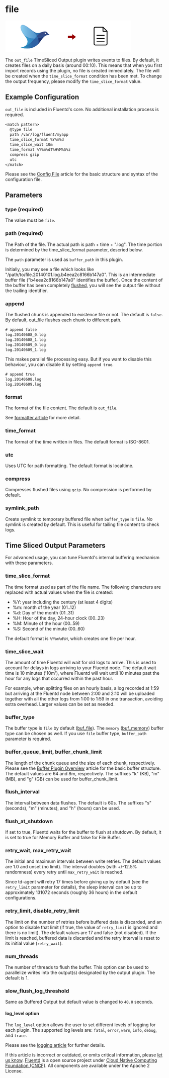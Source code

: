 # file

![](../.gitbook/assets/file.png)

The `out_file` TimeSliced Output plugin writes events to files. By default, it creates files on a daily basis \(around 00:10\). This means that when you first import records using the plugin, no file is created immediately. The file will be created when the `time_slice_format` condition has been met. To change the output frequency, please modify the `time_slice_format` value.

## Example Configuration

`out_file` is included in Fluentd's core. No additional installation process is required.

```text
<match pattern>
  @type file
  path /var/log/fluent/myapp
  time_slice_format %Y%m%d
  time_slice_wait 10m
  time_format %Y%m%dT%H%M%S%z
  compress gzip
  utc
</match>
```

Please see the [Config File](../configuration/config-file.md) article for the basic structure and syntax of the configuration file.

## Parameters

### type \(required\)

The value must be `file`.

### path \(required\)

The Path of the file. The actual path is path + time + ".log". The time portion is determined by the time\_slice\_format parameter, descried below.

The `path` parameter is used as `buffer_path` in this plugin.

Initially, you may see a file which looks like \"/path/to/file.20140101.log.b4eea2c8166b147a0\". This is an intermediate buffer file \(\"b4eea2c8166b147a0\" identifies the buffer\). Once the content of the buffer has been completely [flushed](../buffer/file.md), you will see the output file without the trailing identifier.

### append

The flushed chunk is appended to existence file or not. The default is `false`. By default, out\_file flushes each chunk to different path.

```text
# append false
log.20140608_0.log
log.20140608_1.log
log.20140609_0.log
log.20140609_1.log
```

This makes parallel file processing easy. But if you want to disable this behaviour, you can disable it by setting `append true`.

```text
# append true
log.20140608.log
log.20140609.log
```

### format

The format of the file content. The default is `out_file`.

See [formatter article](../formatter/) for more detail.

### time\_format

The format of the time written in files. The default format is ISO-8601.

### utc

Uses UTC for path formatting. The default format is localtime.

### compress

Compresses flushed files using `gzip`. No compression is performed by default.

### symlink\_path

Create symlink to temporary buffered file when `buffer_type` is `file`. No symlink is created by default. This is useful for tailing file content to check logs.

## Time Sliced Output Parameters

For advanced usage, you can tune Fluentd's internal buffering mechanism with these parameters.

### time\_slice\_format

The time format used as part of the file name. The following characters are replaced with actual values when the file is created:

* \%Y: year including the century \(at least 4 digits\)
* \%m: month of the year \(01..12\)
* \%d: Day of the month \(01..31\)
* \%H: Hour of the day, 24-hour clock \(00..23\)
* \%M: Minute of the hour \(00..59\)
* \%S: Second of the minute \(00..60\)

The default format is `%Y%m%d%H`, which creates one file per hour.

### time\_slice\_wait

The amount of time Fluentd will wait for old logs to arrive. This is used to account for delays in logs arriving to your Fluentd node. The default wait time is 10 minutes \('10m'\), where Fluentd will wait until 10 minutes past the hour for any logs that occurred within the past hour.

For example, when splitting files on an hourly basis, a log recorded at 1:59 but arriving at the Fluentd node between 2:00 and 2:10 will be uploaded together with all the other logs from 1:00 to 1:59 in one transaction, avoiding extra overhead. Larger values can be set as needed.

### buffer\_type

The buffer type is `file` by default \([buf\_file](../buffer/file.md)\). The `memory` \([buf\_memory](../buffer/memory.md)\) buffer type can be chosen as well. If you use `file` buffer type, `buffer_path` parameter is required.

### buffer\_queue\_limit, buffer\_chunk\_limit

The length of the chunk queue and the size of each chunk, respectively. Please see the [Buffer Plugin Overview](../buffer/) article for the basic buffer structure. The default values are 64 and 8m, respectively. The suffixes "k" \(KB\), "m" \(MB\), and "g" \(GB\) can be used for buffer\_chunk\_limit.

### flush\_interval

The interval between data flushes. The default is 60s. The suffixes "s" \(seconds\), "m" \(minutes\), and "h" \(hours\) can be used.

### flush\_at\_shutdown

If set to true, Fluentd waits for the buffer to flush at shutdown. By default, it is set to true for Memory Buffer and false for File Buffer.

### retry\_wait, max\_retry\_wait

The initial and maximum intervals between write retries. The default values are 1.0 and unset \(no limit\). The interval doubles \(with +/-12.5% randomness\) every retry until `max_retry_wait` is reached.

Since td-agent will retry 17 times before giving up by default \(see the `retry_limit` parameter for details\), the sleep interval can be up to approximately 131072 seconds \(roughly 36 hours\) in the default configurations.

### retry\_limit, disable\_retry\_limit

The limit on the number of retries before buffered data is discarded, and an option to disable that limit \(if true, the value of `retry_limit` is ignored and there is no limit\). The default values are 17 and false \(not disabled\). If the limit is reached, buffered data is discarded and the retry interval is reset to its initial value \(`retry_wait`\).

### num\_threads

The number of threads to flush the buffer. This option can be used to parallelize writes into the output\(s\) designated by the output plugin. The default is 1.

### slow\_flush\_log\_threshold

Same as Buffered Output but default value is changed to `40.0` seconds.

#### log\_level option

The `log_level` option allows the user to set different levels of logging for each plugin. The supported log levels are: `fatal`, `error`, `warn`, `info`, `debug`, and `trace`.

Please see the [logging article](../deployment/logging.md) for further details.

If this article is incorrect or outdated, or omits critical information, please [let us know](https://github.com/fluent/fluentd-docs-gitbook/issues?state=open). [Fluentd](http://www.fluentd.org/) is a open source project under [Cloud Native Computing Foundation \(CNCF\)](https://cncf.io/). All components are available under the Apache 2 License.

